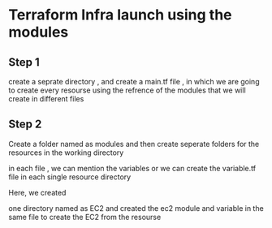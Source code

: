 # Terraform Infra launch using the modules 

## Step 1 
create a seprate directory , and create a main.tf file , in which we are going to create every resourse using the refrence of the modules that we will create in different files 

## Step 2
Create a folder named as modules and then create seperate folders for the resources in the working directory 

in each file , we can mention the variables or we can create the variable.tf file in each single resource directory 

Here, we created 

one directory named as EC2 and created the ec2 module and variable in the same file to create the EC2 from the resourse 


